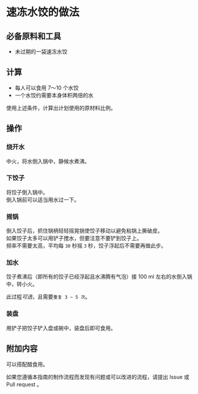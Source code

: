 # 速冻水饺的做法

## 必备原料和工具

* 未过期的一袋速冻水饺

## 计算

* 每人可以食用 7～10 个水饺
* 一个水饺约需要本身体积两倍的水

使用上述条件，计算出计划使用的原材料比例。

## 操作

### 烧开水

中火，将水倒入锅中，静候水煮沸。

### 下饺子

将饺子倒入锅中。  
倒入锅前可以适当用水过一下。  

### 摇锅

倒入饺子后，抓住锅柄轻轻摇晃锅使饺子移动以避免粘锅上撕破皮。  
如果饺子太多可以用铲子搅水，但要注意不要铲到饺子上。  
频率不需要太高，平均每 `30` 秒摇 `3` 秒，饺子浮起后不需要再做此步。

### 加水

饺子煮沸后（即所有的饺子已经浮起且水沸腾有气泡）接 100 ml 左右的水倒入锅中，转小火。  

此过程*可选*，且需要`重复 3 ~ 5 次`。

### 装盘

用铲子把饺子铲入盘或碗中，装盘后即可食用。

## 附加内容

可以搭配醋食用。

如果您遵循本指南的制作流程而发现有问题或可以改进的流程，请提出 Issue 或 Pull request 。
